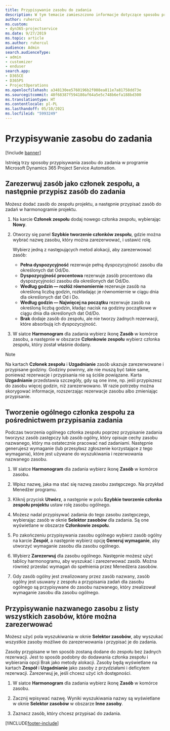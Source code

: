 ```yaml
---
title: Przypisywanie zasobu do zadania
description: W tym temacie zamieszczono informacje dotyczące sposobu przypisywania zasobów do zadań.
author: ruhercul
ms.custom:
- dyn365-projectservice
ms.date: 9/27/2019
ms.topic: article
ms.author: ruhercul
audience: Admin
search.audienceType:
- admin
- customizer
- enduser
search.app:
- D365CE
- D365PS
- ProjectOperations
ms.openlocfilehash: a348130ee5760196b2f008ea811e7a81758dd73e
ms.sourcegitcommit: 40f68387f594180af64a5e5c748b6efa188bd300
ms.translationtype: HT
ms.contentlocale: pl-PL
ms.lasthandoff: 05/10/2021
ms.locfileid: "5993249"
---
```

# <a name="assign-a-resource-to-a-task"></a>Przypisywanie zasobu do zadania

[!include [banner](../includes/psa-now-project-operations.md)]

Istnieją trzy sposoby przypisywania zasobu do zadania w programie Microsoft Dynamics 365 Project Service Automation.

## <a name="book-a-resource-as-a-team-member-and-then-assign-the-resource-to-a-task"></a>Zarezerwuj zasób jako członek zespołu, a następnie przypisz zasób do zadania

Możesz dodać zasób do zespołu projektu, a następnie przypisać zasób do zadań w harmonogramie projektu.

1. Na karcie **Członek zespołu** dodaj nowego członka zespołu, wybierając **Nowy**. 

2. Otworzy się panel **Szybkie tworzenie członków zespołu**, gdzie można wybrać nazwę zasobu, który można zarezerwować, i ustawić rolę. 

    Wybierz jedną z następujących metod alokacji, aby zarezerwować zasób:

    - **Pełna dyspozycyjność** rezerwuje pełną dyspozycyjność zasobu dla określonych dat Od/Do.
    - **Dyspozycyjność procentowa** rezerwuje zasób procentowo dla dyspozycyjności zasobu dla określonych dat Od/Do.
    - **Według godzin — rozłóż równomiernie** rezerwuje zasób na określoną liczbą godzin, rozkładając je równomiernie w ciągu dnia dla określonych dat Od i Do.
    - **Według godzin — Najwięcej na początku** rezerwuje zasób na określoną liczbą godzin, kładąc nacisk na godziny początkowe w ciągu dnia dla określonych dat Od/Do.
    - **Brak** dodaje zasób do zespołu, ale nie tworzy żadnych rezerwacji, które absorbują ich dyspozycyjność.

3. W siatce **Harmonogram** dla zadania wybierz ikonę **Zasób** w komórce zasobu, a następnie w obszarze **Członkowie zespołu** wybierz członka zespołu, który został właśnie dodany. 

> [!NOTE]
> Na kartach **Członek zespołu** i **Uzgadnianie** zasób ukazuje zarezerwowane i przypisane godziny. Godziny powinny, ale nie muszą być takie same, ponieważ rezerwacje i przypisania nie są ściśle powiązane. Karta **Uzgadnianie** przedstawia szczegóły, gdy są one inne, np. jeśli przypiszesz do zasobu więcej godzin, niż zarezerwowano. W razie potrzeby można skorygować informacje, rozszerzając rezerwacje zasobu albo zmieniając przypisanie.

## <a name="create-a-generic-team-member-through-task-assignment"></a>Tworzenie ogólnego członka zespołu za pośrednictwem przypisania zadania

Podczas tworzenia ogólnego członka zespołu poprzez przypisanie zadania tworzysz zasób zastępczy lub zasób ogólny, który opisuje cechy zasobu nazwanego, który ma ostatecznie pracować nad zadaniami. Następnie generujesz wymaganie (lub przesyłasz zgłoszenie korzystające z tego wymagania), które jest używane do wyszukiwania i rezerwowania nazwanego zasobu.

1. W siatce **Harmonogram** dla zadania wybierz ikonę **Zasób** w komórce zasobu.

2. Wpisz nazwę, jaka ma stać się nazwą zasobu zastępczego. Na przykład Menedżer programu.

3. Kliknij przycisk **Utwórz**, a następnie w polu **Szybkie tworzenie członka zespołu projektu** ustaw rolę zasobu ogólnego.

4. Możesz nadal przypisywać zadania do tego zasobu zastępczego, wybierając zasób w oknie **Selektor zasobów** dla zadania. Są one wyświetlane w obszarze **Członkowie zespołu**.

5. Po zakończeniu przypisywania zasobu ogólnego wybierz zasób ogólny na karcie **Zespół**, a następnie wybierz opcję **Generuj wymaganie**, aby utworzyć wymaganie zasobu dla zasobu ogólnego.

6. Wybierz **Zarezerwuj** dla zasobu ogólnego. Następnie możesz użyć tablicy harmonogramu, aby wyszukać i zarezerwować zasób. Można również przesłać wymagań do spełnienia przez Menedżera zasobów.

7. Gdy zasób ogólny jest zrealizowany przez zasób nazwany, zasób ogólny jest usuwany z zespołu a przypisania zadań dla zasobu ogólnego są przypisywane do zasobu nazwanego, który zrealizował wymaganie zasobu dla zasobu ogólnego.

## <a name="assign-a-named-resource-from-the-list-of-all-bookable-resources"></a>Przypisywanie nazwanego zasobu z listy wszystkich zasobów, które można zarezerwować

Możesz użyć pola wyszukiwania w oknie **Selektor zasobów**, aby wyszukać wszystkie zasoby możliwe do zarezerwowania i przypisać je do zadania.

Zasoby przypisane w ten sposób zostaną dodane do zespołu bez żadnych rezerwacji. Jest to sposób podobny do dodawania członka zespołu i wybierania opcji Brak jako metody alokacji. Zasoby będą wyświetlane na kartach **Zespół** i **Uzgadnianie** jako zasoby z przydziałami i deficytem rezerwacji. Zarezerwuj je, jeśli chcesz użyć ich dostępności.

1. W siatce **Harmonogram** dla zadania wybierz ikonę **Zasób** w komórce zasobu.

2. Zacznij wpisywać nazwę. Wyniki wyszukiwania nazwy są wyświetlane w oknie **Selektor zasobów** w obszarze **Inne zasoby**.

3. Zaznacz zasób, który chcesz przypisać do zadania.



[!INCLUDE[footer-include](../includes/footer-banner.md)]